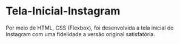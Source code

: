 # Tela-Inicial-Instagram
Por meio de HTML, CSS (Flexbox), foi desenvolvida a tela inicial do Instagram com uma fidelidade a versão original satisfatória.
